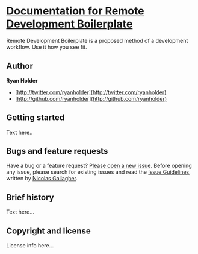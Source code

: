 # [Documentation for Remote Development Boilerplate](http://#)

Remote Development Boilerplate is a proposed method of a development workflow. Use it how you see fit.

## Author

**Ryan Holder**

+ [http://twitter.com/ryanholder](http://twitter.com/ryanholder)
+ [http://github.com/ryanholder](http://github.com/ryanholder)

## Getting started

Text here..

## Bugs and feature requests

Have a bug or a feature request? [Please open a new issue](https://github.com/cityindex/remote-development-boilerplate/issues). Before opening any issue, please search for existing issues and read the [Issue Guidelines](https://github.com/necolas/issue-guidelines), written by [Nicolas Gallagher](https://github.com/necolas/).

## Brief history

Text here...

## Copyright and license

License info here...